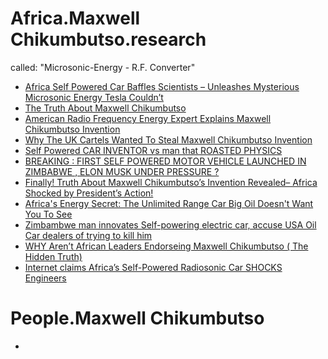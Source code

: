 # Africa.Maxwell Chikumbutso.research
called: "Microsonic-Energy - R.F. Converter"
- [Africa Self Powered Car Baffles Scientists – Unleashes Mysterious Microsonic Energy Tesla Couldn’t](https://youtu.be/cRSZuENMvg8)
- [The Truth About Maxwell Chikumbutso](https://youtu.be/GlNudgmBPyk)
- [American Radio Frequency Energy Expert Explains Maxwell Chikumbutso Invention](https://youtu.be/f0-8UiXJgac)
- [Why The UK Cartels Wanted To Steal Maxwell Chikumbutso Invention](https://youtu.be/AVf5DtKPmkM)
- [Self Powered CAR INVENTOR vs man that ROASTED PHYSICS](https://youtu.be/rTWcXUJziI8)
- [BREAKING : FIRST SELF POWERED MOTOR VEHICLE LAUNCHED IN ZIMBABWE , ELON MUSK UNDER PRESSURE ?](https://youtu.be/pdfRHhNia1c)
- [Finally! Truth About Maxwell Chikumbutso’s Invention Revealed– Africa Shocked by President’s Action!](https://youtu.be/Z26p3r8uVaU)
- [Africa's Energy Secret: The Unlimited Range Car Big Oil Doesn't Want You To See](https://youtu.be/B5EygmKqCJk)
- [Zimbambwe man innovates Self-powering electric car, accuse USA Oil Car dealers of trying to kill him](https://youtu.be/WhWQbksw1pY)
- [WHY Aren’t African Leaders Endorseing Maxwell Chikumbutso ( The Hidden Truth)](https://youtu.be/gq_mWnZZg6w)
- [Internet claims Africa’s Self-Powered Radiosonic Car SHOCKS Engineers](https://youtu.be/kbyFzDQBMdk)

# People.Maxwell Chikumbutso
- 
